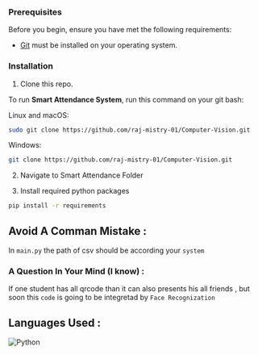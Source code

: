 ### Prerequisites

Before you begin, ensure you have met the following requirements:

* [Git](https://git-scm.com/downloads "Download Git") must be installed on your operating system.

### Installation 

1. Clone this repo.

To run **Smart Attendance System**, run this command on your git bash:

Linux and macOS:

```bash
sudo git clone https://github.com/raj-mistry-01/Computer-Vision.git
```

Windows:

```bash
git clone https://github.com/raj-mistry-01/Computer-Vision.git
```

2. Navigate to Smart Attendance Folder
   
3. Install required python packages

```bash
pip install -r requirements
```

## Avoid A Comman Mistake : 
In ```main.py``` the path of csv should be according your ```system```

### A Question In Your Mind (I know) :
If one student has all qrcode than it can also presents his all friends , but soon this ```code``` is going to be integretad by ```Face Recognization```

## Languages Used : 
![Python](https://img.shields.io/badge/python-3670A0?style=for-the-badge&logo=python&logoColor=ffdd54)
